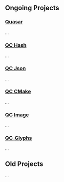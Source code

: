 ## Ongoing Projects

### [Quasar](https://github.com/Daskie/quasar)
...

### [QC Hash](https://github.com/Daskie/qc-hash)
...

### [QC Json](https://github.com/Daskie/qc-json)
...

### [QC CMake](https://github.com/Daskie/qc-cmake)
...

### [QC Image](https://github.com/Daskie/qc-image)
...

### [QC_Glyphs](https://github.com/Daskie/qc-glyphs)
...

## Old Projects
...
